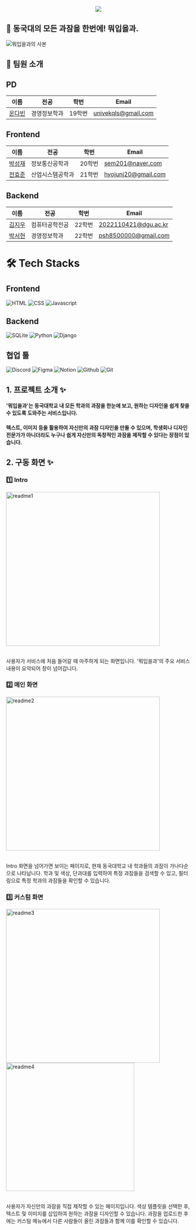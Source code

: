 <div align="center">
  <img src="https://capsule-render.vercel.app/api?type=waving&color=0:b972e9,100:d9a7fb&height=180&text=Welcome%20to%202NE1!&animation=fadeIn&fontColor=000000&fontSize=60" />
</div>

## 🌟 동국대의 모든 과잠을 한번에! 뭐입을과.
![뭐입을과의 사본](https://github.com/LikeLion-at-DGU/2024-simba-2-21/assets/130066603/1bede7c0-6b12-4e7b-b765-c86e7f72d91c)

## 👋 팀원 소개

## PD

| 이름                                       | 전공           | 학번   | Email                |
| ------------------------------------------ | -------------- | ------ | -------------------- |
| [온다빈](https://github.com/datarchive)    | 경영정보학과   | 19학번 | univekqls@gmail.com   |

## Frontend

| 이름                                       | 전공           | 학번   | Email                |
| ------------------------------------------ | -------------- | ------ | -------------------- |
| [박성재](https://github.com/sem201)        | 정보통신공학과 | 20학번 | sem201@naver.com     |
| [전효준](https://github.com/iam-hyo)       | 산업시스템공학과 | 21학번 | hyojunj20@gmail.com  |

## Backend

| 이름                                      | 전공           | 학번   | Email                |
| ----------------------------------------- | -------------- | ------ | -------------------- |
| [김지우](https://github.com/ryann1203)    | 컴퓨터공학전공 | 22학번 | 2022110421@dgu.ac.kr |
| [박서현](https://github.com/ParkSuhhyun)  | 경영정보학과   | 22학번 | psh8500000@gmail.com |

# 🛠️ Tech Stacks

## Frontend
![HTML](https://img.shields.io/badge/html5-E34F26?style=for-the-badge&logo=html5&logoColor=white) 
![CSS](https://img.shields.io/badge/css-1572B6?style=for-the-badge&logo=css3&logoColor=white)
![Javascript](https://img.shields.io/badge/Javascript-F7DF1E?style=for-the-badge&logo=Javascript&logoColor=white)

## Backend
![SQLite](https://img.shields.io/badge/sqlite-%2307405e.svg?style=for-the-badge&logo=sqlite&logoColor=white)
![Python](https://img.shields.io/badge/Python-3776AB?style=for-the-badge&logo=Python&logoColor=white)
![Django](https://img.shields.io/badge/Django-092E20?style=for-the-badge&logo=Django&logoColor=white)

## 협업 툴
![Discord](https://img.shields.io/badge/Discord-5865F2?style=for-the-badge&logo=Discord&logoColor=white)
![Figma](https://img.shields.io/badge/Figma-F24E1E?style=for-the-badge&logo=Figma&logoColor=white)
![Notion](https://img.shields.io/badge/Notion-000000?style=for-the-badge&logo=Notion&logoColor=white)
![Github](https://img.shields.io/badge/Github-181717?style=for-the-badge&logo=Github&logoColor=white)
![Git](https://img.shields.io/badge/Git-F05032?style=for-the-badge&logo=Git&logoColor=white)


## 1. 프로젝트 소개 ✨

#### '뭐입을과'는 동국대학교 내 모든 학과의 과잠을 한눈에 보고, 원하는 디자인을 쉽게 찾을 수 있도록 도와주는 서비스입니다. 

#### 텍스트, 이미지 등을 활용하여 자신만의 과잠 디자인을 만들 수 있으며, 학생회나 디자인 전문가가 아니더라도 누구나 쉽게 자신만의 독창적인 과잠을 제작할 수 있다는 장점이 있습니다.

## 2. 구동 화면 ✨

### 1️⃣ Intro<br/>
<img width="420" alt="readme1" src="https://github.com/LikeLion-at-DGU/2024-simba-2-21/assets/130066603/4a7e48f9-ef01-4d6e-97b4-9a1603fedba3">

<br> 사용자가 서비스에 처음 들어갈 때 마주하게 되는 화면입니다. '뭐입을과'의 주요 서비스 내용이 요약되어 창이 넘어갑니다.<br/>


### 2️⃣ 메인 화면<br/>
<img width="420" alt="readme2" src="https://github.com/LikeLion-at-DGU/2024-simba-2-21/assets/130066603/7edccda1-9f75-4a9c-9a48-623c58a72991">

<br> Intro 화면을 넘어가면 보이는 페이지로, 현재 동국대학교 내 학과들의 과잠이 가나다순으로 나타납니다. 학과 및 색상, 단과대를 입력하여 특정 과잠들을 검색할 수 있고, 필터링으로 특정 학과의 과잠들을 확인할 수 있습니다. <br/>

### 3️⃣ 커스텀 화면<br/>
<img width="420" alt="readme3" src="https://github.com/LikeLion-at-DGU/2024-simba-2-21/assets/130066603/21908c46-d0c1-4e4b-8a2d-7fa390ca8b23">
<br/>

<img width="350" alt="readme4" src="https://github.com/LikeLion-at-DGU/2024-simba-2-21/assets/130066603/6e540835-d583-4c3b-9467-6a5d5755a285">

<br> 사용자가 자신만의 과잠을 직접 제작할 수 있는 페이지입니다. 색상 템플릿을 선택한 후, 텍스트 및 이미지를 삽입하여 원하는 과잠을 디자인할 수 있습니다. 과잠을 업로드한 후에는 커스텀 메뉴에서 다른 사람들이 올린 과잠들과 함께 이를 확인할 수 있습니다. <br/>
